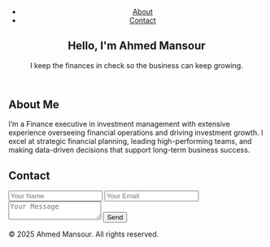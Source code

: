 <!DOCTYPE html>
<html lang="en">
<head>
  <meta charset="UTF-8">
  <meta name="viewport" content="width=device-width, initial-scale=1.0">
  <title>Ahmed Mansour - Portfolio</title>
  <link rel="stylesheet" href="style.css">
</head>
<body>
  <header>
    <nav>
      <ul>
        <li><a href="#about">About</a></li>
        <li><a href="#contact">Contact</a></li>
      </ul>
    </nav>
    <section class="hero">
      <div class="hero-content">
        <h2>Hello, I'm Ahmed Mansour</h2>
        <p>I keep the finances in check so the business can keep growing.</p>
      </div>
    </section>
  </header>
  <main>
    <section id="about">
      <h2>About Me</h2>
      <p>
        I’m a Finance executive in investment management with extensive experience overseeing financial operations and driving investment growth. I excel at strategic financial planning, leading high-performing teams, and making data-driven decisions that support long-term business success.
      </p>
    </section>
    <section id="contact">
      <h2>Contact</h2>
      <form>
        <input type="text" placeholder="Your Name" required>
        <input type="email" placeholder="Your Email" required>
        <textarea placeholder="Your Message" required></textarea>
        <button type="submit">Send</button>
      </form>
    </section>
  </main>
  <footer>
    <p>&copy; 2025 Ahmed Mansour. All rights reserved.</p>
  </footer>
</body>
</html>
